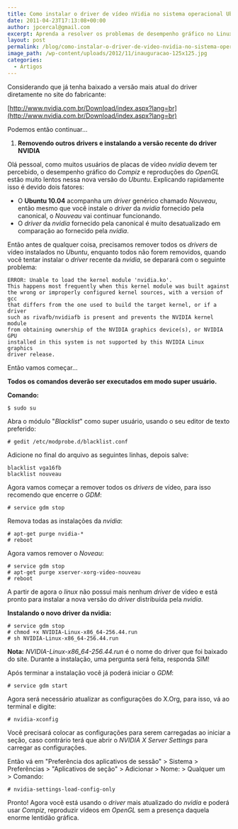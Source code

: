 ```yaml
---
title: Como instalar o driver de vídeo nVidia no sistema operacional Ubuntu 10.04
date: 2011-04-23T17:13:08+00:00
author: jpcercal@gmail.com
excerpt: Aprenda a resolver os problemas de desempenho gráfico no Linux instalando o driver de vídeo binário fornecido pela própria nVidia! Vale a pena conferir.
layout: post
permalink: /blog/como-instalar-o-driver-de-video-nvidia-no-sistema-operacional-ubuntu-10-04/
image_path: /wp-content/uploads/2012/11/inauguracao-125x125.jpg
categories:
  - Artigos
---
```


Considerando que já tenha baixado a versão mais atual do driver diretamente no site do fabricante:

[http://www.nvidia.com.br/Download/index.aspx?lang=br](http://www.nvidia.com.br/Download/index.aspx?lang=br)

Podemos então continuar...

1.  **Removendo outros drivers e instalando a versão recente do driver NVIDIA**

Olá pessoal, como muitos usuários de placas de vídeo _nvidia_ devem ter percebido, o desempenho gráfico do _Compiz_ e reproduções do _OpenGL_ estão muito lentos nessa nova versão do _Ubuntu_. Explicando rapidamente isso é devido dois fatores:

* O **Ubuntu 10.04** acompanha um _driver_ genérico chamado _Nouveau_, então mesmo que você instale o _driver_ da _nvidia_ fornecido pela canonical, o _Nouveau_ vai continuar funcionando.
* O _driver_ da _nvidia_ fornecido pela canonical é muito desatualizado em comparação ao fornecido pela _nvidia_.

Então antes de qualquer coisa, precisamos remover todos os _drivers_ de vídeo instalados no _Ubuntu_, enquanto todos não forem removidos, quando você tentar instalar o _driver_ recente da _nvidia_, se deparará com o seguinte problema:

```shell
ERROR: Unable to load the kernel module 'nvidia.ko'.
This happens most frequently when this kernel module was built against
the wrong or improperly configured kernel sources, with a version of gcc
that differs from the one used to build the target kernel, or if a driver
such as rivafb/nvidiafb is present and prevents the NVIDIA kernel module
from obtaining ownership of the NVIDIA graphics device(s), or NVIDIA GPU
installed in this system is not supported by this NVIDIA Linux graphics
driver release.
```

Então vamos começar...

**Todos os comandos deverão ser executados em modo super usuário.**

**Comando:**

```shell
$ sudo su
```

Abra o módulo "_Blacklist_" como super usuário, usando o seu editor de texto preferido:

```shell
# gedit /etc/modprobe.d/blacklist.conf
```

Adicione no final do arquivo as seguintes linhas, depois salve:

```shell
blacklist vga16fb
blacklist nouveau
```

Agora vamos começar a remover todos os _drivers_ de vídeo, para isso recomendo que encerre o _GDM_:

```shell
# service gdm stop
```

Remova todas as instalações da _nvidia_:

```shell
# apt-get purge nvidia-*
# reboot
```

Agora vamos remover o _Noveau_:

```shell
# service gdm stop
# apt-get purge xserver-xorg-video-nouveau
# reboot
```

A partir de agora o _linux_ não possui mais nenhum _driver_ de vídeo e está pronto para instalar a nova versão do _driver_ distribuída pela _nvidia_.

**Instalando o novo driver da nvidia:**

```shell
# service gdm stop
# chmod +x NVIDIA-Linux-x86_64-256.44.run
# sh NVIDIA-Linux-x86_64-256.44.run
```

**Nota:** _NVIDIA-Linux-x86_64-256.44.run_ é o nome do driver que foi baixado do site. Durante a instalação, uma pergunta será feita, responda SIM!

Após terminar a instalação você já poderá iniciar o _GDM_:

```shell
# service gdm start
```

Agora será necessário atualizar as configurações do X.Org, para isso, vá ao terminal e digite:

```shell
# nvidia-xconfig
```

Você precisará colocar as configurações para serem carregadas ao iniciar a seção, caso contrário terá que abrir o _NVIDIA X Server Settings_ para carregar as configurações.

Então vá em "Preferência dos aplicativos de sessão" > Sistema > Preferências > "Aplicativos de seção" > Adicionar > Nome: > Qualquer um > Comando:

```shell
# nvidia-settings-load-config-only
```

Pronto! Agora você está usando o _driver_ mais atualizado do _nvidia_ e poderá usar _Compiz_, reproduzir vídeos em _OpenGL_ sem a presença daquela enorme lentidão gráfica.
